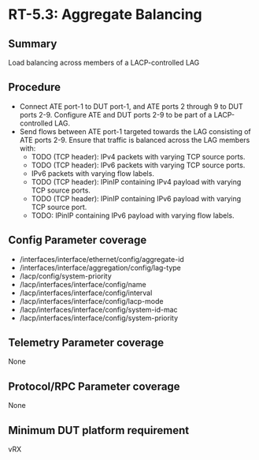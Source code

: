 # RT-5.3: Aggregate Balancing

## Summary

Load balancing across members of a LACP-controlled LAG

## Procedure

*   Connect ATE port-1 to DUT port-1, and ATE ports 2 through 9 to DUT ports
    2-9. Configure ATE and DUT ports 2-9 to be part of a LACP-controlled LAG.
*   Send flows between ATE port-1 targeted towards the LAG consisting of ATE
    ports 2-9. Ensure that traffic is balanced across the LAG members with:
    *   TODO (TCP header): IPv4 packets with varying TCP source ports.
    *   TODO (TCP header): IPv6 packets with varying TCP source ports.
    *   IPv6 packets with varying flow labels.
    *   TODO (TCP header): IPinIP containing IPv4 payload with varying TCP
        source ports.
    *   TODO (TCP header): IPinIP containing IPv6 payload with varying TCP
        source port.
    *   TODO: IPinIP containing IPv6 payload with varying flow labels.

## Config Parameter coverage

*   /interfaces/interface/ethernet/config/aggregate-id
*   /interfaces/interface/aggregation/config/lag-type
*   /lacp/config/system-priority
*   /lacp/interfaces/interface/config/name
*   /lacp/interfaces/interface/config/interval
*   /lacp/interfaces/interface/config/lacp-mode
*   /lacp/interfaces/interface/config/system-id-mac
*   /lacp/interfaces/interface/config/system-priority

## Telemetry Parameter coverage

None

## Protocol/RPC Parameter coverage

None

## Minimum DUT platform requirement

vRX
